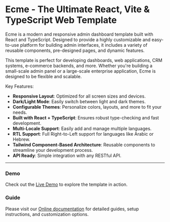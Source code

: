 # Ecme - The Ultimate React, Vite & TypeScript Web Template

Ecme is a modern and responsive admin dashboard template built with React and TypeScript. Designed to provide a highly customizable and easy-to-use platform for building admin interfaces, it includes a variety of reusable components, pre-designed pages, and dynamic features.

This template is perfect for developing dashboards, web applications, CRM systems, e-commerce backends, and more. Whether you're building a small-scale admin panel or a large-scale enterprise application, Ecme is designed to be flexible and scalable.

Key Features:

-   **Responsive Layout**: Optimized for all screen sizes and devices.
-   **Dark/Light Mode**: Easily switch between light and dark themes.
-   **Configurable Themes**: Personalize colors, layouts, and more to fit your needs.
-   **Built with React + TypeScript**: Ensures robust type-checking and fast development.
-   **Multi-Locale Support**: Easily add and manage multiple languages.
-   **RTL Support**: Full Right-to-Left support for languages like Arabic or Hebrew.
-   **Tailwind Component-Based Architecture**: Reusable components to streamline your development process.
-   **API Ready**: Simple integration with any RESTful API.

---

### Demo

Check out the [Live Demo](https://ecme-react.themenate.net/) to explore the template in action.

### Guide

Please visit our [Online documentation](https://ecme-react.themenate.net/guide/documentation/introduction) for detailed guides, setup instructions, and customization options.
